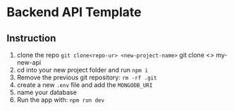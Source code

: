 # Backend API Template


## Instruction 

1. clone the repo `git clone<repo-ur> <new-project-name>`
git clone <> my-new-api
2. cd into your new project folder and run `npm i`
3. Remove the previous git repository: `rm -rf .git`
4. create a new `.env` file and add the `MONGODB_URI`
5. name your database
6. Run the app with: `npm run dev`